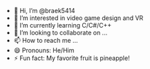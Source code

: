 - 👋 Hi, I’m @braek5414
- 👀 I’m interested in video game design and VR
- 🌱 I’m currently learning C/C#/C++
- 💞️ I’m looking to collaborate on ...
- 📫 How to reach me ...
- 😄 Pronouns: He/Him
- ⚡ Fun fact: My favorite fruit is pineapple!

<!---
braek5414/braek5414 is a ✨ special ✨ repository because its `README.md` (this file) appears on your GitHub profile.
You can click the Preview link to take a look at your changes.
--->
